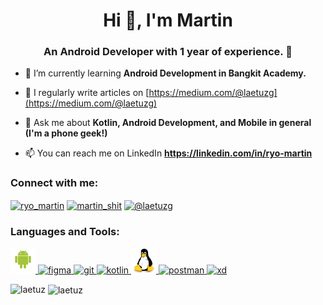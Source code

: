 <h1 align="center">Hi 👋, I'm Martin</h1>
<h3 align="center">An Android Developer with 1 year of experience. 📱</h3>

<!-- - 🔭 I’m currently working on [Neotica](https://neotica.id) -->

- 🌱 I’m currently learning **Android Development in Bangkit Academy.**

- 📝 I regularly write articles on [https://medium.com/@laetuzg](https://medium.com/@laetuzg)

- 💬 Ask me about **Kotlin, Android Development, and Mobile in general (I'm a phone geek!)**

- 📫 You can reach me on LinkedIn **https://linkedin.com/in/ryo-martin**

<h3 align="left">Connect with me:</h3>
<p align="left">
<a href="https://linkedin.com/in/ryo_martin" target="blank"><img align="center" src="https://raw.githubusercontent.com/rahuldkjain/github-profile-readme-generator/master/src/images/icons/Social/linked-in-alt.svg" alt="ryo_martin" height="30" width="40" /></a>
<a href="https://instagram.com/martin_shit" target="blank"><img align="center" src="https://raw.githubusercontent.com/rahuldkjain/github-profile-readme-generator/master/src/images/icons/Social/instagram.svg" alt="martin_shit" height="30" width="40" /></a>
<a href="https://medium.com/@laetuzg" target="blank"><img align="center" src="https://raw.githubusercontent.com/rahuldkjain/github-profile-readme-generator/master/src/images/icons/Social/medium.svg" alt="@laetuzg" height="30" width="40" /></a>
</p>

<h3 align="left">Languages and Tools:</h3>
<p align="left"> <a href="https://developer.android.com" target="_blank" rel="noreferrer"> <img src="https://raw.githubusercontent.com/devicons/devicon/master/icons/android/android-original-wordmark.svg" alt="android" width="40" height="40"/> </a> <a href="https://www.figma.com/" target="_blank" rel="noreferrer"> <img src="https://www.vectorlogo.zone/logos/figma/figma-icon.svg" alt="figma" width="40" height="40"/> </a> <a href="https://git-scm.com/" target="_blank" rel="noreferrer"> <img src="https://www.vectorlogo.zone/logos/git-scm/git-scm-icon.svg" alt="git" width="40" height="40"/> </a> <a href="https://kotlinlang.org" target="_blank" rel="noreferrer"> <img src="https://www.vectorlogo.zone/logos/kotlinlang/kotlinlang-icon.svg" alt="kotlin" width="40" height="40"/> </a> <a href="https://www.linux.org/" target="_blank" rel="noreferrer"> <img src="https://raw.githubusercontent.com/devicons/devicon/master/icons/linux/linux-original.svg" alt="linux" width="40" height="40"/> </a> <a href="https://postman.com" target="_blank" rel="noreferrer"> <img src="https://www.vectorlogo.zone/logos/getpostman/getpostman-icon.svg" alt="postman" width="40" height="40"/> </a> <a href="https://www.adobe.com/products/xd.html" target="_blank" rel="noreferrer"> <img src="https://cdn.worldvectorlogo.com/logos/adobe-xd.svg" alt="xd" width="40" height="40"/> </a> </p>

<p><img align="left" src="https://github-readme-stats.vercel.app/api/top-langs?username=laetuz&show_icons=true&locale=en&layout=compact" alt="laetuz" /></p>

<p>&nbsp;<img align="center" src="https://github-readme-stats.vercel.app/api?username=laetuz&show_icons=true&locale=en" alt="laetuz" /></p>
